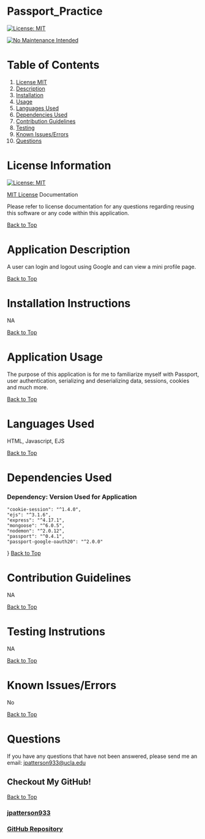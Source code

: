 # Passport_Practice

[![License: MIT](https://img.shields.io/badge/License-MIT-yellow.svg)](https://opensource.org/licenses/MIT)

[![No Maintenance Intended](https://unmaintained.tech/badge.svg)](http://unmaintained.tech/)

# Table of Contents
1. [License MIT](#license-information)
2. [Description](#application-description)
3. [Installation](#installation-instructions)
4. [Usage](#application-usage)
5. [Languages Used](#languages-used)
6. [Dependencies Used](#dependencies-used)
7. [Contribution Guidelines](#contribution-guidelines)
8. [Testing](#testing-instrutions)
9. [Known Issues/Errors](#known-issues/errors)
10. [Questions](#questions)

# License Information

[![License: MIT](https://img.shields.io/badge/License-MIT-yellow.svg)](https://opensource.org/licenses/MIT)

[MIT License](https://www.mit.edu/~amini/LICENSE.md) Documentation

Please refer to license documentation for any questions regarding reusing 
this software or any code within this application.

[Back to Top](#table-of-contents)

# Application Description

A user can login and logout using Google and can view a mini profile page.

[Back to Top](#table-of-contents)

# Installation Instructions

NA

[Back to Top](#table-of-contents)

# Application Usage

The purpose of this application is for me to familiarize myself with Passport, user authentication, serializing and deserializing data, sessions, cookies and much more.

[Back to Top](#table-of-contents)

# Languages Used

HTML, Javascript, EJS

[Back to Top](#table-of-contents)

# Dependencies Used

### Dependency: Version Used for Application
    "cookie-session": "^1.4.0",
    "ejs": "^3.1.6",
    "express": "^4.17.1",
    "mongoose": "^6.0.5",
    "nodemon": "^2.0.12",
    "passport": "^0.4.1",
    "passport-google-oauth20": "^2.0.0"
  }
[Back to Top](#table-of-contents)

# Contribution Guidelines

NA

[Back to Top](#table-of-contents)

# Testing Instrutions

NA

[Back to Top](#table-of-contents)

# Known Issues/Errors

No

[Back to Top](#table-of-contents)

# Questions

If you have any questions that have not been answered, please send me an email: jpatterson933@ucla.edu

## Checkout My GitHub!

[Back to Top](#table-of-contents)

### [jpatterson933](https://github.com/jpatterson933)
### [GitHub Repository](https://github.com/jpatterson933/Passport_Practice)